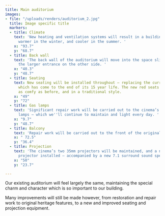 ```yaml
---
title: Main auditorium
images:
- file: "/uploads/renders/auditorium_2.jpg"
  title: Image specific title
  markers:
  - title: Climate
    text: 'New heating and ventilation systems will result in a building that is far
      warmer in the winter, and cooler in the summer. '
    x: "93.7"
    y: "68.7"
  - title: Back wall
    text: 'The back wall of the auditorium will move into the space slightly, to accommodate
      the larger entrance on the other side. '
    x: "40.3"
    y: "48.7"
  - title: Seating
    text: New seating will be installed throughout – replacing the current seating
      which has come to the end of its 15 year life. The new red seats will be just
      as comfy as before, and in a traditional style.
    x: "49"
    y: "72"
  - title: Gas lamps
    text: 'Significant repair work will be carried out to the cinema’s unique gas
      lamps – which we''ll continue to maintain and light every day. '
    x: "9.7"
    y: "48.7"
  - title: Balcony
    text: 'Repair work will be carried out to the front of the original ornate balcony. '
    x: " 72.5"
    y: "36.4"
  - title: Projection
    text: 'The cinema’s two 35mm projectors will be maintained, and a new digital
      projector installed – accompanied by a new 7.1 surround sound speaker system. '
    x: "50"
    y: "23.7"

---
```

Our existing auditorium will feel largely the same, maintaining the special charm and character which is so important to our building.

Many improvements will still be made however, from restoration and repair work to original heritage features, to a new and improved seating and projection equipment.